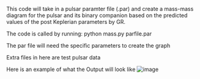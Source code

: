 This code will take in a pulsar paramter file (.par) and create a mass-mass diagram for the pulsar and its binary companion based on the predicted values of the post Keplerian parameters by GR.

The code is called by running: python mass.py parfile.par

The par file will need the specific parameters to create the graph

Extra files in here are test pulsar data

Here is an example of what the Output will look like 
![image](https://github.com/Tbrosnan12/mass-mass-diagrams-code/assets/124216087/fbf3d394-0d46-424f-ad37-78f496a8fe2a)
